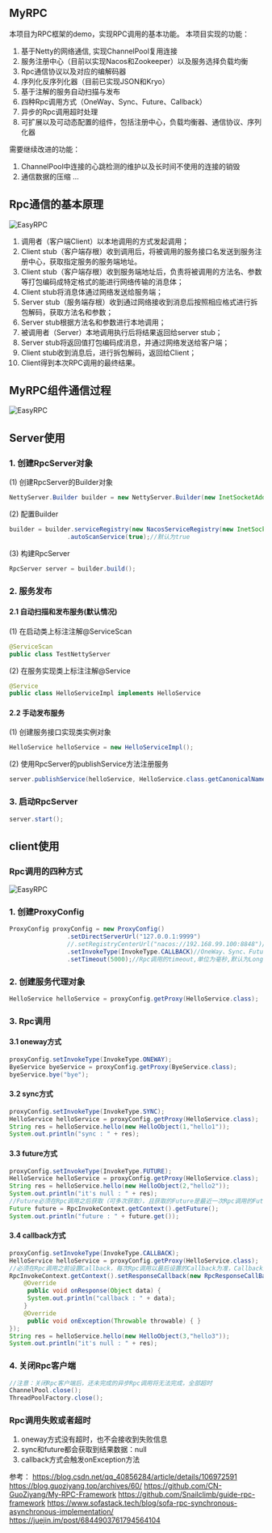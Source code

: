 ## MyRPC
本项目为RPC框架的demo，实现RPC调用的基本功能。
本项目实现的功能：
1. 基于Netty的网络通信, 实现ChannelPool复用连接
2. 服务注册中心（目前以实现Nacos和Zookeeper）以及服务选择负载均衡
3. Rpc通信协议以及对应的编解码器
4. 序列化反序列化器（目前已实现JSON和Kryo）
5. 基于注解的服务自动扫描与发布
6. 四种Rpc调用方式（OneWay、Sync、Future、Callback）
7. 异步的Rpc调用超时处理
8. 可扩展以及可动态配置的组件，包括注册中心，负载均衡器、通信协议、序列化器

需要继续改进的功能：
1. ChannelPool中连接的心跳检测的维护以及长时间不使用的连接的销毁
2. 通信数据的压缩
...
    
## Rpc通信的基本原理
![EasyRPC](images/Rpc通信基本原理.png)

1. 调用者（客户端Client）以本地调用的方式发起调用；
2. Client stub（客户端存根）收到调用后，将被调用的服务接口名发送到服务注册中心，获取指定服务的服务端地址。
3. Client stub（客户端存根）收到服务端地址后，负责将被调用的方法名、参数等打包编码成特定格式的能进行网络传输的消息体；
4. Client stub将消息体通过网络发送给服务端；
5. Server stub（服务端存根）收到通过网络接收到消息后按照相应格式进行拆包解码，获取方法名和参数；
6. Server stub根据方法名和参数进行本地调用；
7. 被调用者（Server）本地调用执行后将结果返回给server stub；
8. Server stub将返回值打包编码成消息，并通过网络发送给客户端；
9. Client stub收到消息后，进行拆包解码，返回给Client；
10. Client得到本次RPC调用的最终结果。



## MyRPC组件通信过程
![EasyRPC](images/MyRpc.png)


## Server使用
### 1. 创建RpcServer对象
(1) 创建RpcServer的Builder对象
```java
NettyServer.Builder builder = new NettyServer.Builder(new InetSocketAddress("127.0.0.1",9999));//参数为服务器的IP和监听端口
```
(2) 配置Builder
```java
builder = builder.serviceRegistry(new NacosServiceRegistry(new InetSocketAddress("192.168.99.100", 8848)))//默认不使用注册中心，即为Null
                .autoScanService(true);//默认为true    
```
(3) 构建RpcServer
```java
RpcServer server = builder.build();
```

### 2. 服务发布
#### 2.1 自动扫描和发布服务(默认情况)
(1) 在启动类上标注注解@ServiceScan
```java
@ServiceScan
public class TestNettyServer
```
(2) 在服务实现类上标注注解@Service
```java
@Service
public class HelloServiceImpl implements HelloService
```
#### 2.2 手动发布服务
(1) 创建服务接口实现类实例对象
```java
HelloService helloService = new HelloServiceImpl();
```
(2) 使用RpcServer的publishService方法注册服务
```java
server.publishService(helloService, HelloService.class.getCanonicalName());//服务名称必须使用全类名，否则客户端无法识别
```
### 3. 启动RpcServer
```java
server.start();
```


## client使用

### Rpc调用的四种方式

![EasyRPC](images/Rpc调用的四种方式.png)

### 1. 创建ProxyConfig

```java
ProxyConfig proxyConfig = new ProxyConfig()
                .setDirectServerUrl("127.0.0.1:9999")
                //.setRegistryCenterUrl("nacos://192.168.99.100:8848")//RegistryCenterUrl和DirectServerUrl不可同时设置
                .setInvokeType(InvokeType.CALLBACK)//OneWay、Sync、Future、Callback四种方式，默认为Sync
                .setTimeout(5000);//Rpc调用的timeout,单位为毫秒,默认为Long.MAX_VALUE
```

### 2. 创建服务代理对象
```java
HelloService helloService = proxyConfig.getProxy(HelloService.class);
```

### 3. Rpc调用

#### 3.1 oneway方式
```java
proxyConfig.setInvokeType(InvokeType.ONEWAY);
ByeService byeService = proxyConfig.getProxy(ByeService.class);
byeService.bye("bye");
```

#### 3.2 sync方式
```java
proxyConfig.setInvokeType(InvokeType.SYNC);
HelloService helloService = proxyConfig.getProxy(HelloService.class);
String res = helloService.hello(new HelloObject(1,"hello1"));
System.out.println("sync : " + res);
```

#### 3.3 future方式
```java
proxyConfig.setInvokeType(InvokeType.FUTURE);
HelloService helloService = proxyConfig.getProxy(HelloService.class);
String res = helloService.hello(new HelloObject(2,"hello2"));
System.out.println("it's null : " + res);
//Future必须在Rpc调用之后获取（可多次获取），且获取的Future是最近一次Rpc调用的Future。
Future future = RpcInvokeContext.getContext().getFuture();
System.out.println("future : " + future.get());
```

#### 3.4 callback方式

```java
proxyConfig.setInvokeType(InvokeType.CALLBACK);
HelloService helloService = proxyConfig.getProxy(HelloService.class);
//必须在Rpc调用之前设置Callback，每次Rpc调用以最后设置的Callback为准，Callback只会被使用一次。
RpcInvokeContext.getContext().setResponseCallback(new RpcResponseCallBack() {
    @Override
     public void onResponse(Object data) {
     System.out.println("callback : " + data);
    }
    @Override
     public void onException(Throwable throwable) { }
});
String res = helloService.hello(new HelloObject(3,"hello3"));
System.out.println("it's null : " + res);
```
### 4. 关闭Rpc客户端
```java
//注意：关闭Rpc客户端后，还未完成的异步Rpc调用将无法完成，全部超时
ChannelPool.close();
ThreadPoolFactory.close();
```

### Rpc调用失败或者超时
1. oneway方式没有超时，也不会接收到失败信息
2. sync和future都会获取到结果数据：null
3. callback方式会触发onException方法

参考：
https://blog.csdn.net/qq_40856284/article/details/106972591
https://blog.guoziyang.top/archives/60/
https://github.com/CN-GuoZiyang/My-RPC-Framework
https://github.com/Snailclimb/guide-rpc-framework
https://www.sofastack.tech/blog/sofa-rpc-synchronous-asynchronous-implementation/
https://juejin.im/post/6844903761794564104